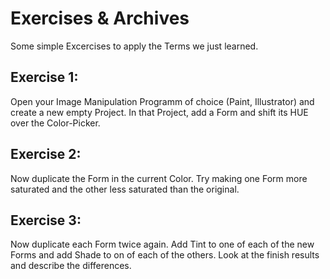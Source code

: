 # Exercises & Archives

Some simple Excercises to apply the Terms we just learned.

## Exercise 1:

Open your Image Manipulation Programm  of choice (Paint, Illustrator) and create a new empty Project. In that Project, add a Form and shift its HUE over the Color-Picker.

## Exercise 2:

Now duplicate the Form in the current Color. Try making one Form more saturated and the other less saturated than the original.

## Exercise 3:

Now duplicate each Form twice again. Add Tint to one of each of the new Forms and add Shade to on of each of the others.
Look at the finish results and describe the differences.